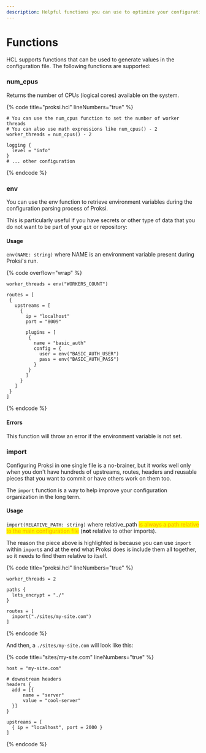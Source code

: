 ```yaml
---
description: Helpful functions you can use to optimize your configuration files.
---
```


# Functions

HCL supports functions that can be used to generate values in the configuration file. The following functions are supported:

### num_cpus

Returns the number of CPUs (logical cores) available on the system.

{% code title="proksi.hcl" lineNumbers="true" %}
```hcl
# You can use the num_cpus function to set the number of worker threads
# You can also use math expressions like num_cpus() - 2
worker_threads = num_cpus() - 2

logging {
  level = "info"
}
# ... other configuration
```
{% endcode %}



### env

You can use the env function to retrieve environment variables during the configuration parsing process of Proksi.&#x20;

This is particularly useful if you have secrets or other type of data that you do not want to be part of your `git` or repository:

#### Usage

`env(NAME: string)` where NAME is an environment variable present during Proksi's run.

{% code overflow="wrap" %}
```hcl
worker_threads = env("WORKERS_COUNT")

routes = [
 {
   upstreams = [
     {
       ip = "localhost"
       port = "8009"

       plugins = [
        {
          name = "basic_auth"
          config = {
            user = env("BASIC_AUTH_USER")
            pass = env("BASIC_AUTH_PASS")
          }
        }
       ]
     }
   ]
 }
]
```
{% endcode %}

#### Errors

This function will throw an error if the environment variable is not set.



### import

Configuring Proksi in one single file is a no-brainer, but it works well only when you don't have hundreds of upstreams, routes, headers and reusable pieces that you want to commit or have others work on them too.

The `import` function is a way to help improve your configuration organization in the long term.



#### Usage

`import(RELATIVE_PATH: string)` where relative\_path <mark style="color:orange;">is always a path relative to the main configuration file</mark> (**not** relative to other imports).&#x20;

The reason the piece above is highlighted is because you can use `import` within `import`s and at the end what Proksi does is include them all together, so it needs to find them relative to itself.

{% code title="proksi.hcl" lineNumbers="true" %}
```hcl
worker_threads = 2

paths {
  lets_encrypt = "./"
}

routes = [
  import("./sites/my-site.com")
]
```
{% endcode %}

And then, a `./sites/my-site.com` will look like this:

{% code title="sites/my-site.com" lineNumbers="true" %}
```hcl
host = "my-site.com"

# downstream headers
headers {
  add = [{
      name = "server"
      value = "cool-server"
  }]
}

upstreams = [
  { ip = "localhost", port = 2000 }
]
```
{% endcode %}
